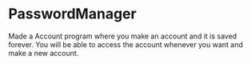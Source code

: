 # PasswordManager

Made a Account program where you make an account and it is saved forever. You will be able to access the account whenever you want and make a new account.
